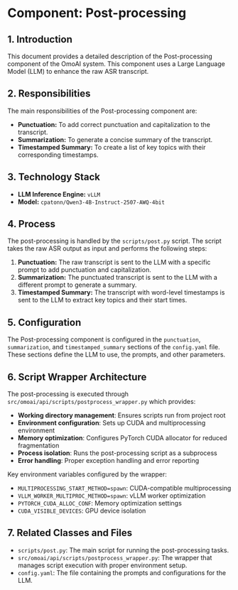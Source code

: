 # Component: Post-processing

## 1. Introduction

This document provides a detailed description of the Post-processing component of the OmoAI system. This component uses a Large Language Model (LLM) to enhance the raw ASR transcript.

## 2. Responsibilities

The main responsibilities of the Post-processing component are:

*   **Punctuation:** To add correct punctuation and capitalization to the transcript.
*   **Summarization:** To generate a concise summary of the transcript.
*   **Timestamped Summary:** To create a list of key topics with their corresponding timestamps.

## 3. Technology Stack

*   **LLM Inference Engine:** `vLLM`
*   **Model:** `cpatonn/Qwen3-4B-Instruct-2507-AWQ-4bit`

## 4. Process

The post-processing is handled by the `scripts/post.py` script. The script takes the raw ASR output as input and performs the following steps:

1.  **Punctuation:** The raw transcript is sent to the LLM with a specific prompt to add punctuation and capitalization.
2.  **Summarization:** The punctuated transcript is sent to the LLM with a different prompt to generate a summary.
3.  **Timestamped Summary:** The transcript with word-level timestamps is sent to the LLM to extract key topics and their start times.

## 5. Configuration

The Post-processing component is configured in the `punctuation`, `summarization`, and `timestamped_summary` sections of the `config.yaml` file. These sections define the LLM to use, the prompts, and other parameters.

## 6. Script Wrapper Architecture

The post-processing is executed through `src/omoai/api/scripts/postprocess_wrapper.py` which provides:

- **Working directory management**: Ensures scripts run from project root
- **Environment configuration**: Sets up CUDA and multiprocessing environment
- **Memory optimization**: Configures PyTorch CUDA allocator for reduced fragmentation
- **Process isolation**: Runs the post-processing script as a subprocess
- **Error handling**: Proper exception handling and error reporting

Key environment variables configured by the wrapper:
- `MULTIPROCESSING_START_METHOD=spawn`: CUDA-compatible multiprocessing
- `VLLM_WORKER_MULTIPROC_METHOD=spawn`: vLLM worker optimization
- `PYTORCH_CUDA_ALLOC_CONF`: Memory optimization settings
- `CUDA_VISIBLE_DEVICES`: GPU device isolation

## 7. Related Classes and Files

*   `scripts/post.py`: The main script for running the post-processing tasks.
*   `src/omoai/api/scripts/postprocess_wrapper.py`: The wrapper that manages script execution with proper environment setup.
*   `config.yaml`: The file containing the prompts and configurations for the LLM.
